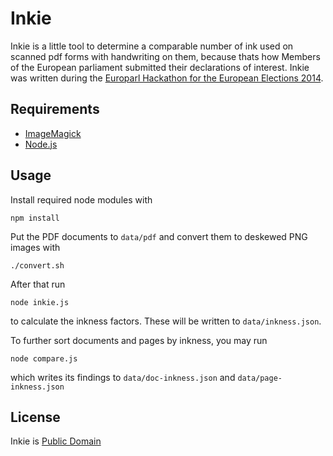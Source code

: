 # Inkie

Inkie is a little tool to determine a comparable number of ink used on scanned pdf forms with handwriting on them, because thats how Members of the European parliament submitted their declarations of interest. Inkie was written during the [Europarl Hackathon for the European Elections 2014](http://europarl.me/). 

## Requirements

* [ImageMagick](http://imagemagick.org)
* [Node.js](http://nodejs.org)

## Usage

Install required node modules with

````
npm install
````

Put the PDF documents to `data/pdf` and convert them to deskewed PNG images with 

````
./convert.sh
````

After that run

````
node inkie.js
````

to calculate the inkness factors. These will be written to `data/inkness.json`.

To further sort documents and pages by inkness, you may run

````
node compare.js
````

which writes its findings to `data/doc-inkness.json` and `data/page-inkness.json`

## License

Inkie is [Public Domain](http://unlicense.org/UNLICENSE)

